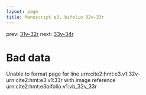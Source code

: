 ```yaml
---
layout: page
title: Manuscript e3, bifolio 32v-33r
---
```


prev: [31v-32r](../31v-32r/) next: [33v-34r](../33v-34r/)

# Bad data

Unable to format page for line urn:cite2:hmt:e3.v1:32v-urn:cite2:hmt:e3.v1:33r with image reference urn:cite2:hmt:e3bifolio.v1:vb_32v_33r
